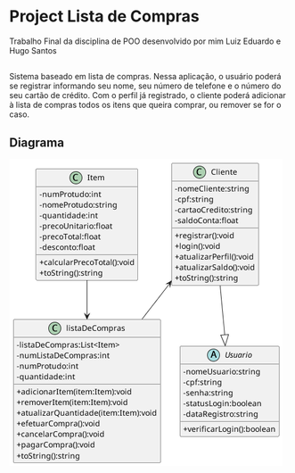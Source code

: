 # Project Lista de Compras

Trabalho Final da disciplina de POO desenvolvido por mim Luiz Eduardo e Hugo Santos
##
Sistema baseado em lista de compras. Nessa aplicação, o usuário poderá se registrar informando seu nome, seu número de telefone e o número do seu cartão de crédito. Com o perfil já registrado, o cliente poderá adicionar à lista de compras todos os itens que queira comprar, ou remover se for o caso.

## Diagrama
![](/out/diagrama/diagrama.png)
